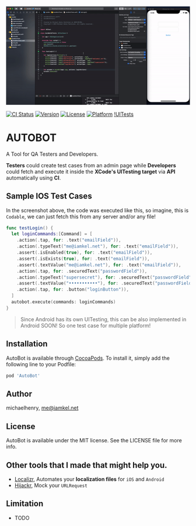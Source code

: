 ![Screenshot](screenshot.gif)

[![CI Status](https://img.shields.io/travis/michaelhenry/AutoBot.svg?style=flat)](https://travis-ci.org/michaelhenry/AutoBot)
[![Version](https://img.shields.io/cocoapods/v/AutoBot.svg?style=flat)](https://cocoapods.org/pods/AutoBot)
[![License](https://img.shields.io/cocoapods/l/AutoBot.svg?style=flat)](https://cocoapods.org/pods/AutoBot)
[![Platform](https://img.shields.io/cocoapods/p/AutoBot.svg?style=flat)](https://cocoapods.org/pods/AutoBot)
[!UITests](https://github.com/michaelhenry/AutoBot/workflows/Test/badge.svg)

# AUTOBOT

A Tool for QA Testers and Developers.

**Testers** could create test cases from an admin page
while **Developers** could fetch and execute it inside the **XCode's UITesting target** via **API** automatically using **CI**.

## Sample IOS Test Cases

In the screenshot above, the code was executed like this, so imagine, this is `Codable`, we can just fetch this from any server and/or any file!

```swift
func testLogin() {
  let loginCommands:[Command] = [
    .action(.tap, for: .text("emailField")),
    .action(.typeText("me@iamkel.net"), for: .text("emailField")),
    .assert(.isEnabled(true), for: .text("emailField")),
    .assert(.isExists(true), for: .text("emailField")),
    .assert(.textValue("me@iamkel.net"), for: .text("emailField")),
    .action(.tap, for: .securedText("passwordField")),
    .action(.typeText("supersecret"), for: .securedText("passwordField")),
    .assert(.textValue("•••••••••••"), for: .securedText("passwordField")),
    .action(.tap, for: .button("loginButton")),
  ]
  autobot.execute(commands: loginCommands)
}
```

> Since Android has its own UITesting, this can be also implemented in Android SOON! So one test case for multiple platform!

## Installation

AutoBot is available through [CocoaPods](https://cocoapods.org). To install
it, simply add the following line to your Podfile:

```ruby
pod 'AutoBot'
```

## Author

michaelhenry, me@iamkel.net

## License

AutoBot is available under the MIT license. See the LICENSE file for more info.


## Other tools that I made that might help you.

- [Localizr](https://github.com/michaelhenry/Localizr), Automates your **localization files** for `iOS` and `Android`
- [Hijackr](https://github.com/michaelhenry/Hijackr), Mock your `URLRequest`

## Limitation

- TODO

